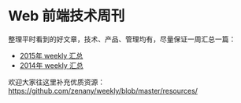Web 前端技术周刊
========

  整理平时看到的好文章，技术、产品、管理均有，尽量保证一周汇总一篇：

  - [2015年 weekly 汇总](2015/)
  - [2014年 weekly 汇总](2014/) 

欢迎大家往这里补充优质资源：https://github.com/zenany/weekly/blob/master/resources/
